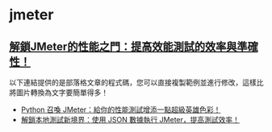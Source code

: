 # jmeter


## [解鎖JMeter的性能之門：提高效能測試的效率與準確性！](https://shareboxnow.com/jmeter/)

以下連結提供的是部落格文章的程式碼，您可以直接複製範例並進行修改，這樣比將圖片轉換為文字要簡單得多！

- [Python 召喚 JMeter：給你的性能測試增添一點超級英雄色彩！](python_jmeter.py)
- [解鎖本地測試新境界：使用 JSON 數據執行 JMeter，提高測試效率！](create_an_order.json)
